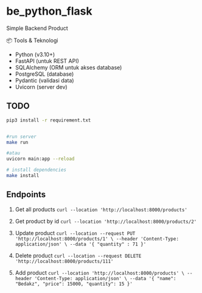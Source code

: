 # be_python_flask
Simple Backend Product

📦 Tools & Teknologi

- Python (v3.10+)
- FastAPI (untuk REST API)
- SQLAlchemy (ORM untuk akses database)
- PostgreSQL (database)
- Pydantic (validasi data)
- Uvicorn (server dev)


## TODO
```bash
pip3 install -r requirement.txt


#run server
make run 

#atau
uvicorn main:app --reload

# install dependencies
make install

```

## Endpoints
1. Get all products
`curl --location 'http://localhost:8000/products'`

2. Get product by id
`curl --location 'http://localhost:8000/products/2'`

3. Update product
`curl --location --request PUT 'http://localhost:8000/products/1' \
--header 'Content-Type: application/json' \
--data '{
    "quantity" : 71
}'`

4. Delete product
`curl --location --request DELETE 'http://localhost:8000/products/111'`

5. Add product
`curl --location 'http://localhost:8000/products' \
--header 'Content-Type: application/json' \
--data '{
    "name": "Bedakz",
    "price": 15000,
    "quantity": 15
}'`